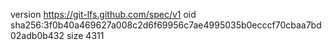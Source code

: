 version https://git-lfs.github.com/spec/v1
oid sha256:3f0b40a469627a008c2d6f69956c7ae4995035b0ecccf70cbaa7bd02adb0b432
size 4311
